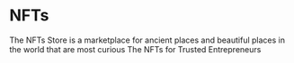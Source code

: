 # NFTs

The NFTs Store is a marketplace for ancient places and beautiful places in the world that are most curious The NFTs for Trusted Entrepreneurs
